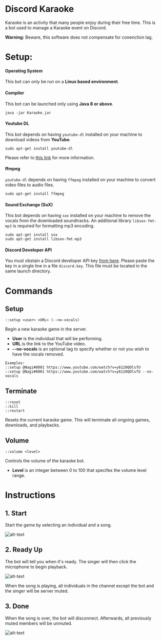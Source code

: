 # Discord Karaoke

Karaoke is an activity that many people enjoy during their free time.
This is a bot used to manage a Karaoke event on Discord.

**Warning:** Beware, this software does not compensate for conenction lag.

# Setup:

#### Operating System
This bot can only be run on a **Linux based environment**.

#### Compiler
This bot can be launched only using **Java 8 or above**.
```
java -jar Karaoke.jar
```

#### Youtube DL
This bot depends on having ``youtube-dl`` installed on your machine to download videos from **YouTube**.
```
sudo apt-get install youtube-dl
```
Please refer to [this link](https://linoxide.com/linux-how-to/install-use-youtube-dl-ubuntu/) for more information.

#### ffmpeg
``youtube-dl`` depends on having ``ffmpeg`` installed on your machine to convert video files to audio files.
```
sudo apt-get install ffmpeg
```

#### Sound Exchange (SoX)
This bot depends on having ``sox`` installed on your machine to remove the vocals from the downloaded soundtracks. An additional library ``libsox-fmt-mp3`` is required for formatting mp3 encoding.
```
sudo apt-get install sox
sudo apt-get install libsox-fmt-mp3
```

#### Discord Developer API
You must obstain a Discord developer API key [from here](https://discordapp.com/developers/applications/). Please paste the key in a single line in a file ``discord.key``. This file must be located in the same launch directory.

# Commands

## Setup
```
::setup <user> <URL> (--no-vocals)
```
Begin a new karaoke game in the server.
- **User** is the individual that will be performing.
- **URL** is the link to the YouTube video.
- **--no-vocals** is an optional tag to specify whether or not you wish to have the vocals removed.
```
Examples:
::setup @Nagi#0001 https://www.youtube.com/watch?v=y6120QOlsfU 
::setup @Nagi#0001 https://www.youtube.com/watch?v=y6120QOlsfU --no-vocals
```

## Terminate
```
::reset
::kill
::restart
```
Resets the current karaoke game. This will terminate all ongoing games, downloads, and playbacks.

## Volume
```
::volume <level>
```
Controls the volume of the karaoke bot.
- **Level** is an integer between 0 to 100 that specifes the volume level range.

# Instructions

## 1. Start
Start the game by selecting an individual and a song.

![alt-text](https://www.kthisiscvpv.com/xEHzY1578787115ygXoE.png)

## 2. Ready Up
The bot will tell you when it's ready. The singer will then click the microphone to begin playback.

![alt-text](https://www.kthisiscvpv.com/nlB2G1578787190WKdry.png)

When the song is playing, all individuals in the channel except the bot and the singer will be server muted.

## 3. Done
When the song is over, the bot will disconnect. Afterwards, all previously muted members will be unmuted.

![alt-text](https://www.kthisiscvpv.com/Ck0y41578787285RuZ9Z.png)